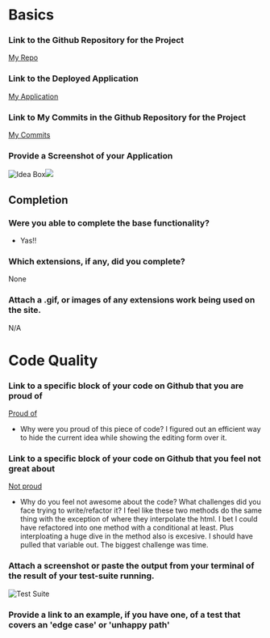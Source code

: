 # Basics

### Link to the Github Repository for the Project
[My Repo](https://github.com/edgarduran/ideabox-2.0)

### Link to the Deployed Application
[My Application](http://edgars-ideabox.herokuapp.com/)

### Link to My Commits in the Github Repository for the Project
[My Commits](https://github.com/edgarduran/ideabox-2.0/commits/master)

### Provide a Screenshot of your Application
![Idea Box](http://i.imgur.com/U0XYMMv.png)![](http://i.imgur.com/nog1jKi.png)

## Completion

### Were you able to complete the base functionality?
* Yas!!

### Which extensions, if any, did you complete?
None

### Attach a .gif, or images of any extensions work being used on the site.
N/A

# Code Quality

### Link to a specific block of your code on Github that you are proud of
[Proud of](https://github.com/edgarduran/ideabox-2.0/blob/master/app/assets/javascripts/ideaEdit.js#L37-L40)

* Why were you proud of this piece of code?
I figured out an efficient way to hide the current idea while showing the editing form over it.

### Link to a specific block of your code on Github that you feel not great about
[Not proud](https://github.com/edgarduran/ideabox-2.0/blob/master/app/assets/javascripts/ideas.js#L6-L48)
* Why do you feel not awesome about the code? What challenges did you face trying to write/refactor it?
I feel like these two methods do the same thing with the exception of where they interpolate the html. I bet I could have refactored into one method with a conditional at least. Plus interploating a huge dive in the method also is excesive. I should have pulled that variable out. The biggest challenge was time.

### Attach a screenshot or paste the output from your terminal of the result of your test-suite running.
![Test Suite](http://i.imgur.com/qAw6SUU.png)

### Provide a link to an example, if you have one, of a test that covers an 'edge case' or 'unhappy path'
